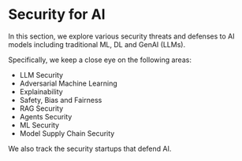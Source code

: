 # Security for AI
In this section, we explore various security threats and defenses to AI models including traditional ML, DL and GenAI (LLMs).

Specifically, we keep a close eye on the following areas:
* LLM Security
* Adversarial Machine Learning
* Explainability
* Safety, Bias and Fairness
* RAG Security
* Agents Security
* ML Security
* Model Supply Chain Security

We also track the security startups that defend AI.
